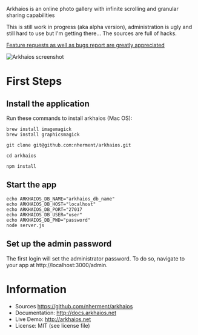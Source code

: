 Arkhaios is an online photo gallery with infinite scrolling and granular sharing capabilities

This is still work in progress (aka alpha version), administration is ugly and still hard to use but I'm getting there...
The sources are full of hacks.

[Feature requests as well as bugs report are greatly appreciated](https://github.com/nherment/arkhaios/issues)


![Arkhaios screenshot](http://docs.arkhaios.net/assets/screenshot.jpg "Arkhaios screenshot")


First Steps
===========

Install the application
-----------------------

Run these commands to install arkhaios (Mac OS):

    brew install imagemagick
    brew install graphicsmagick

    git clone git@github.com:nherment/arkhaios.git

    cd arkhaios

    npm install

Start the app
-------------

    echo ARKHAIOS_DB_NAME="arkhaios_db_name"
    echo ARKHAIOS_DB_HOST="localhost"
    echo ARKHAIOS_DB_PORT="27017
    echo ARKHAIOS_DB_USER="user"
    echo ARKHAIOS_DB_PWD="password"
    node server.js

Set up the admin password
-------------------------

The first login will set the administrator password. To do so, navigate to your app at http://localhost:3000/admin.

Information
===========

* Sources https://github.com/nherment/arkhaios
* Documentation: http://docs.arkhaios.net
* Live Demo: http://arkhaios.net
* License: MIT (see license file)
